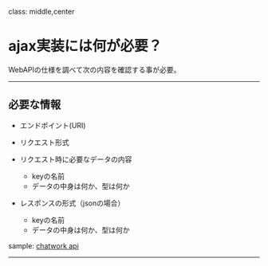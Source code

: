 class: middle,center

# ajax実装には何が必要？

WebAPIの仕様を調べて次の内容を確認する事が必要。

---

## 必要な情報

- エンドポイント(URI)
- リクエスト形式
- リクエスト時に必要なデータの内容
    - keyの名前
    - データの中身は何か、型は何か

- レスポンスの形式（jsonの場合）
    - keyの名前
    - データの中身は何か、型は何か

sample:
[chatwork api](http://developer.chatwork.com/ja/endpoint_rooms.html#POST-rooms)

---